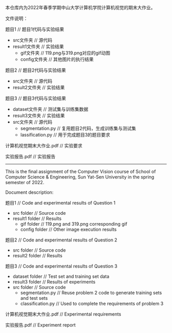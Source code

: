 本仓库内为2022年春季学期中山大学计算机学院计算机视觉的期末大作业。

文件说明：

题目1                            // 题目1代码与实验结果

- src文件夹                 // 源代码
- result1文件夹           // 实验结果
  - gif文件夹             // 119.png与319.png对应的gif动图
  - config文件夹       // 其他图片的执行结果

题目2                          	        // 题目2代码与实验结果

- src文件夹              	        // 源代码
- result2文件夹       	        // 实验结果

题目3                    		 // 题目3代码与实验结果

- dataset文件夹           		 // 测试集与训练集数据
- result3文件夹    		 // 实验结果
- src文件夹       		 // 源代码
  - segmentation.py    		 // 复用题目2代码，生成训练集与测试集
  - lassification.py          	 // 用于完成题目3的题目要求

计算机视觉期末大作业.pdf      // 实验要求

实验报告.pdf          // 实验报告

---

This is the final assignment of the Computer Vision course of School of Computer Science & Engineering, Sun Yat-Sen University in the spring semester of 2022.

Document description:

题目1 	//  Code and experimental results of Question 1

- src folder 			// Source code
- result1 folder	 // Results
  - gif folder			 // 119.png and 319.png corresponding gif
  -  config folder	 // Other image execution results

题目2	 //  Code and experimental results of Question 2

- src folder 				// Source code
- result2 folder 		// Results

题目3 	//  Code and experimental results of Question 3

- dataset folder 		// Test set and training set data
- result3 folder 		// Results of experiments
- src folder				 // Source code
  - segmentation.py 	// Reuse problem 2 code to generate training sets and test sets
  - classification.py 	// Used to complete the requirements of problem 3

计算机视觉期末大作业.pdf   // Experimental requirements

实验报告.pdf    	// Experiment report
